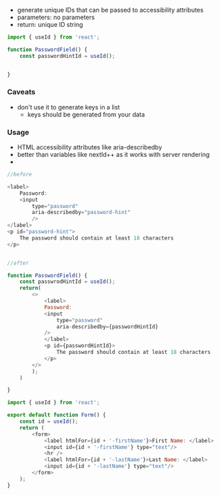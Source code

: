 - generate unique IDs that can be passed to accessibility attributes
- parameters: no parameters
- return: unique ID string 

```js
import { useId } from 'react';

function PasswordField() {
	const passwordHintId = useId();


}
```


### Caveats
- don't use it to generate keys in a list 
	- keys should be generated from your data 


### Usage
- HTML accessibility attributes like aria-describedby 
- better than variables like nextId++ as it works with server rendering 
- 
```js
//before

<label>
	Password:
	<input
		type="password"
		aria-describedby="password-hint"
		/>
</label>
<p id="password-hint">
	The password should contain at least 18 characters
</p>


//after

function PasswordField() {
	const passwrodHintId = useId();
	return(
		<>
			<label>
			Password:
			<input
				type="password"
				aria-describedby={passwordHintId}
			/>
			</label>
			<p id={passwordHintId}>
				The password should contain at least 18 characters
			</p>
		</>
		);
	)

}
```


```js
import { useId } from 'react';

export default function Form() {
	const id = useId();
	return (
		<form>
			<label htmlFor={id + '-firstName'}>First Name: </label>
			<input id={id + '-firstName'} type="text"/>
			<hr />
			<label htmlFor={id + '-lastName'}>Last Name: </label>
			<input id={id + '-lastName'} type="text"/>
		</form>
	);
}
```